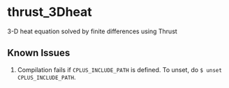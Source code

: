 thrust_3Dheat
=============

3-D heat equation solved by finite differences using Thrust



Known Issues
------------

1.  Compilation fails if `CPLUS_INCLUDE_PATH` is defined. To unset, do
    `$ unset CPLUS_INCLUDE_PATH`.





    
